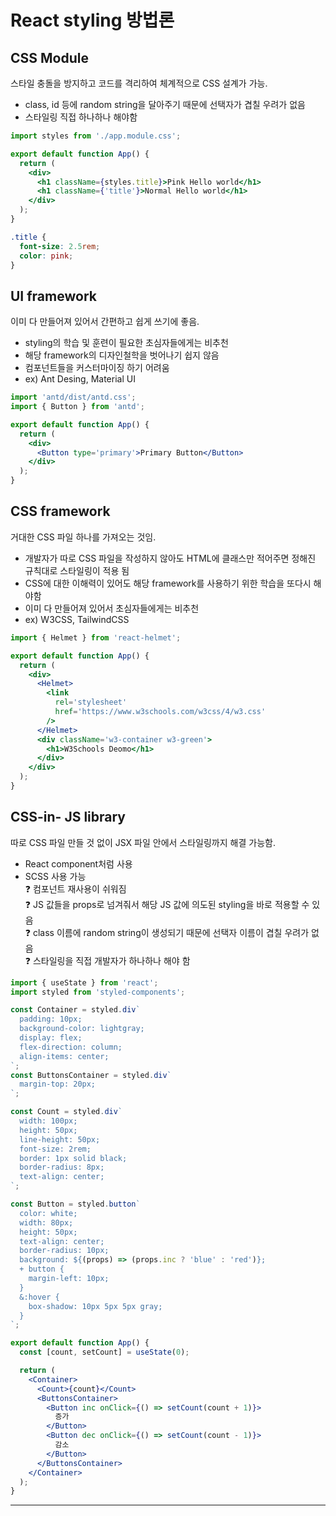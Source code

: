 # React styling 방법론

## CSS Module

스타일 충돌을 방지하고 코드를 격리하여 체계적으로 CSS 설계가 가능.

- class, id 등에 random string을 달아주기 때문에 선택자가 겹칠 우려가 없음
- 스타일링 직접 하나하나 해야함

```jsx
import styles from './app.module.css';

export default function App() {
  return (
    <div>
      <h1 className={styles.title}>Pink Hello world</h1>
      <h1 className={'title'}>Normal Hello world</h1>
    </div>
  );
}
```

```css
.title {
  font-size: 2.5rem;
  color: pink;
}
```

## UI framework

이미 다 만들어져 있어서 간편하고 쉽게 쓰기에 좋음.

- styling의 학습 및 훈련이 필요한 초심자들에게는 비추천
- 해당 framework의 디자인철학을 벗어나기 쉽지 않음
- 컴포넌트들을 커스터마이징 하기 어려움
- ex) Ant Desing, Material UI

```jsx
import 'antd/dist/antd.css';
import { Button } from 'antd';

export default function App() {
  return (
    <div>
      <Button type='primary'>Primary Button</Button>
    </div>
  );
}
```

## CSS framework

거대한 CSS 파일 하나를 가져오는 것임.

- 개발자가 따로 CSS 파일을 작성하지 않아도 HTML에 클래스만 적어주면 정해진 규칙대로 스타일링이 적용 됨
- CSS에 대한 이해력이 있어도 해당 framework를 사용하기 위한 학습을 또다시 해야함
- 이미 다 만들어져 있어서 초심자들에게는 비추천
- ex) W3CSS, TailwindCSS

```jsx
import { Helmet } from 'react-helmet';

export default function App() {
  return (
    <div>
      <Helmet>
        <link
          rel='stylesheet'
          href='https://www.w3schools.com/w3css/4/w3.css'
        />
      </Helmet>
      <div className='w3-container w3-green'>
        <h1>W3Schools Deomo</h1>
      </div>
    </div>
  );
}
```

## CSS-in- JS library

따로 CSS 파일 만들 것 없이 JSX 파일 안에서 스타일링까지 해결 가능함.

- React component처럼 사용
- SCSS 사용 가능  
  ❓ 컴포넌트 재사용이 쉬워짐  
  ❓ JS 값들을 props로 넘겨줘서 해당 JS 값에 의도된 styling을 바로 적용할 수 있음  
  ❓ class 이름에 random string이 생성되기 때문에 선택자 이름이 겹칠 우려가 없음  
  ❓ 스타일링을 직접 개발자가 하나하나 해야 함

```jsx
import { useState } from 'react';
import styled from 'styled-components';

const Container = styled.div`
  padding: 10px;
  background-color: lightgray;
  display: flex;
  flex-direction: column;
  align-items: center;
`;
const ButtonsContainer = styled.div`
  margin-top: 20px;
`;

const Count = styled.div`
  width: 100px;
  height: 50px;
  line-height: 50px;
  font-size: 2rem;
  border: 1px solid black;
  border-radius: 8px;
  text-align: center;
`;

const Button = styled.button`
  color: white;
  width: 80px;
  height: 50px;
  text-align: center;
  border-radius: 10px;
  background: ${(props) => (props.inc ? 'blue' : 'red')};
  + button {
    margin-left: 10px;
  }
  &:hover {
    box-shadow: 10px 5px 5px gray;
  }
`;

export default function App() {
  const [count, setCount] = useState(0);

  return (
    <Container>
      <Count>{count}</Count>
      <ButtonsContainer>
        <Button inc onClick={() => setCount(count + 1)}>
          증가
        </Button>
        <Button dec onClick={() => setCount(count - 1)}>
          감소
        </Button>
      </ButtonsContainer>
    </Container>
  );
}
```

---
